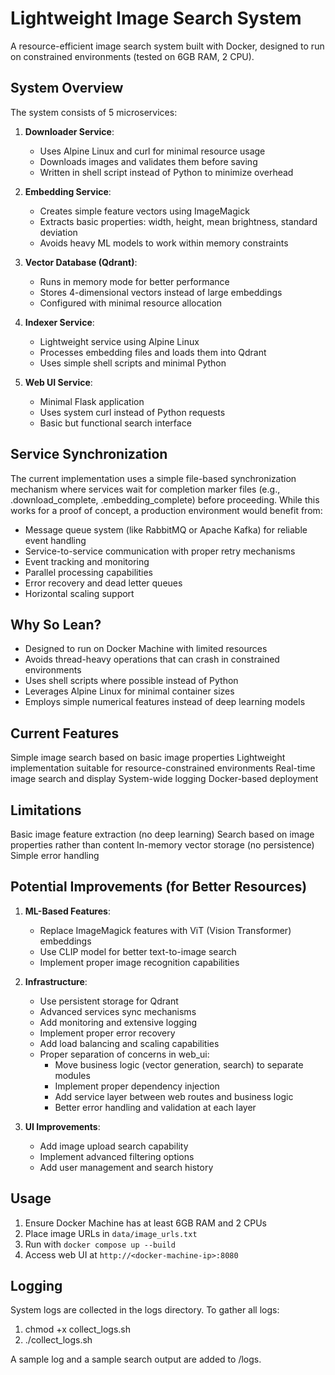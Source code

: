 # Lightweight Image Search System

A resource-efficient image search system built with Docker, designed to run on constrained environments
(tested on 6GB RAM, 2 CPU).

## System Overview

The system consists of 5 microservices:

1. **Downloader Service**:
   - Uses Alpine Linux and curl for minimal resource usage
   - Downloads images and validates them before saving
   - Written in shell script instead of Python to minimize overhead

2. **Embedding Service**:
   - Creates simple feature vectors using ImageMagick
   - Extracts basic properties: width, height, mean brightness, standard deviation
   - Avoids heavy ML models to work within memory constraints

3. **Vector Database (Qdrant)**:
   - Runs in memory mode for better performance
   - Stores 4-dimensional vectors instead of large embeddings
   - Configured with minimal resource allocation

4. **Indexer Service**:
   - Lightweight service using Alpine Linux
   - Processes embedding files and loads them into Qdrant
   - Uses simple shell scripts and minimal Python

5. **Web UI Service**:
   - Minimal Flask application
   - Uses system curl instead of Python requests
   - Basic but functional search interface

## Service Synchronization

The current implementation uses a simple file-based synchronization mechanism where services wait for completion marker files (e.g., .download_complete, .embedding_complete) before proceeding. While this works for a proof of concept, a production environment would benefit from:
- Message queue system (like RabbitMQ or Apache Kafka) for reliable event handling
- Service-to-service communication with proper retry mechanisms
- Event tracking and monitoring
- Parallel processing capabilities
- Error recovery and dead letter queues
- Horizontal scaling support

## Why So Lean?

- Designed to run on Docker Machine with limited resources
- Avoids thread-heavy operations that can crash in constrained environments
- Uses shell scripts where possible instead of Python
- Leverages Alpine Linux for minimal container sizes
- Employs simple numerical features instead of deep learning models

## Current Features

Simple image search based on basic image properties
Lightweight implementation suitable for resource-constrained environments
Real-time image search and display
System-wide logging
Docker-based deployment

## Limitations

Basic image feature extraction (no deep learning)
Search based on image properties rather than content
In-memory vector storage (no persistence)
Simple error handling

## Potential Improvements (for Better Resources)

1. **ML-Based Features**:
   - Replace ImageMagick features with ViT (Vision Transformer) embeddings
   - Use CLIP model for better text-to-image search
   - Implement proper image recognition capabilities

2. **Infrastructure**:
   - Use persistent storage for Qdrant
   - Advanced services sync mechanisms
   - Add monitoring and extensive logging
   - Implement proper error recovery
   - Add load balancing and scaling capabilities
   - Proper separation of concerns in web_ui:
      - Move business logic (vector generation, search) to separate modules
      - Implement proper dependency injection
      - Add service layer between web routes and business logic
      - Better error handling and validation at each layer

3. **UI Improvements**:
   - Add image upload search capability
   - Implement advanced filtering options
   - Add user management and search history

## Usage

1. Ensure Docker Machine has at least 6GB RAM and 2 CPUs
2. Place image URLs in `data/image_urls.txt`
3. Run with `docker compose up --build`
4. Access web UI at `http://<docker-machine-ip>:8080`

## Logging

System logs are collected in the logs directory. To gather all logs:
1. chmod +x collect_logs.sh
2. ./collect_logs.sh

A sample log and a sample search output are added to /logs.
